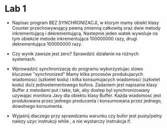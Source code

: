 # Lab 1

- Napisac program BEZ SYNCHRONIZACJI, w ktorym mamy obiekt klasy Counter przechowywujący pewną zmienną całkowitą oraz dwie metody inkrementującą i dekrementującą.
Nastepnie jeden watek wywoluje na tym obiekcie metode inkrementująca 100000000 razy, drugi dekrementująca 100000000 razy.

- Czy wynik zawsze jest zero? Sprawdzić działanie na różnych systemach.

- Wprowadzić synchronizację do programu wykorzystujac slowo kluczowe "synchronized"
Mamy klika procesów produkujacych wiadomosci (szkielet kodu) i kilka konsumujacych wiadomosci (szkielet kodu) do/z jednoelementowego bufora. Zadaniem jest napisanie klasy Buffer z metodami put i take, tak, aby dostep byl synchronizowany uzywajac monitora Javy dla obiektu klasy Buffer. Kazda wiadomosc jest produkowana przez jednego producenta i konsumowana przez jednego, dowolnego konsumenta.

- Wyjaśnij dlaczego przy sprawdzaniu warunku czy bufor jest pusty/pelny nalezy uzyc instrukcji while , a nie wystarczy instrukcja if.
